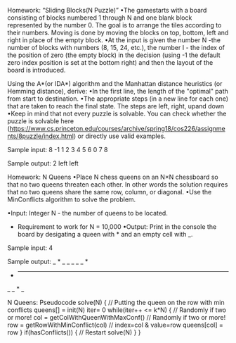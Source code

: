 Homework: “Sliding Blocks(N Puzzle)”
•The gamestarts with a board consisting of blocks numbered 1 through N and one blank block represented by the number 0. 
The goal is to arrange the tiles according to their numbers. Moving is done by moving the blocks on top, bottom, left and right in place of the empty block.
•At the input is given the number N -the number of blocks with numbers (8, 15, 24, etc.), the number I - the index of the position of zero (the empty block) 
in the decision (using -1 the default zero index position is set at the bottom right) and then the layout of the board is introduced. 

Using the A*(or IDA*) algorithm and the Manhattan distance heuristics (or Hemming distance), derive:
•In the first line, the length of the "optimal" path from start to destination.
•The appropriate steps (in a new line for each one) that are taken to reach the final state. The steps are left, right, upand down
•Keep in mind that not every puzzle is solvable. You can check whether the puzzle is solvable here (https://www.cs.princeton.edu/courses/archive/spring18/cos226/assignments/8puzzle/index.html)
or directly use valid examples.

Sample input:
8
-1
1 2 3
4 5 6
0 7 8

Sample output:
2
left
left




Homework: N Queens
•Place N chess queens on an N×N chessboard so that no two queens threaten each other. In other words the solution requires that no two queens share the same row, column, or diagonal.
•Use the MinConflicts algorithm to solve the problem.

•Input: Integer N - the number of queens to be located.
* Requirement to work for N = 10,000
•Output: Print in the console the board by desigating a queen with * and an empty cell with _.

Sample input:
4

Sample output:
_ * _ _ 
_ _ _ *
* _ _ _
_ _ * _

N Queens: Pseudocode
solve(N) {
  // Putting the queen on the row with min conflicts
  queens[] = init(N)
  iter= 0
  while(iter++ <= k*N) {
    // Randomly if two or more!
    col = getColWithQueenWithMaxConf()
    // Randomly if two or more!
    row = getRowWithMinConflict(col)
    // index=col & value=row
    queens[col] = row
  }
  if(hasConflicts()) {
    // Restart
    solve(N)
  }
}
